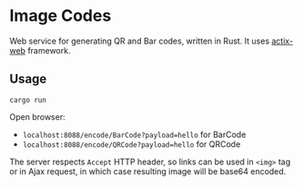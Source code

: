 # Image Codes

Web service for generating QR and Bar codes, written in Rust.
It uses [actix-web](https://actix.rs) framework.

## Usage

```
cargo run
```

Open browser: 

* `localhost:8088/encode/BarCode?payload=hello` for BarCode
* `localhost:8088/encode/QRCode?payload=hello` for QRCode


The server respects `Accept` HTTP header, so links can be used in `<img>` tag or in Ajax request, in which case resulting image will be base64 encoded.
